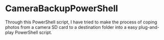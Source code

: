 # CameraBackupPowerShell
Through this PowerShell script, I have tried to make the process of coping photos from a camera SD card to a destination folder into a easy plug-and-play PowerShell script.
